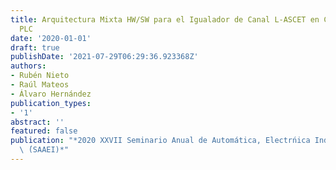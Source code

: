 ```yaml
---
title: Arquitectura Mixta HW/SW para el Igualador de Canal L-ASCET en Comunicaciones
  PLC
date: '2020-01-01'
draft: true
publishDate: '2021-07-29T06:29:36.923368Z'
authors:
- Rubén Nieto
- Raúl Mateos
- Álvaro Hernández
publication_types:
- '1'
abstract: ''
featured: false
publication: "*2020 XXVII Seminario Anual de Automática, Electrńica Industrial e Instrumentaci'\
  \ ́(SAAEI)*"
---
```


